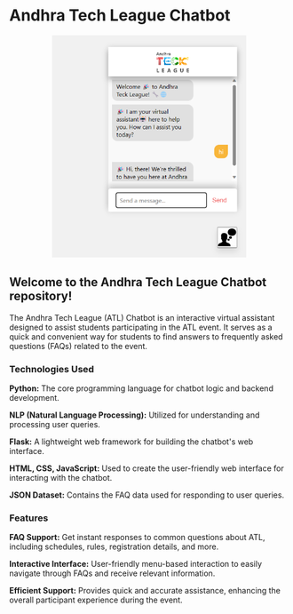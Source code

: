 # Andhra Tech League Chatbot

<p align="center">
  <img src="ATL%20view.png" alt="Chatbot View" width="350" height="400">
</p>

## Welcome to the Andhra Tech League Chatbot repository!

The Andhra Tech League (ATL) Chatbot is an interactive virtual assistant designed to assist students participating in the ATL event. It serves as a quick and convenient way for students to find answers to frequently asked questions (FAQs) related to the event.

### Technologies Used

 **Python:** The core programming language for chatbot logic and backend development.

 **NLP (Natural Language Processing):** Utilized for understanding and processing user queries.

 **Flask:** A lightweight web framework for building the chatbot's web interface.

 **HTML, CSS, JavaScript:** Used to create the user-friendly web interface for interacting with the chatbot.

 **JSON Dataset:** Contains the FAQ data used for responding to user queries.

### Features

 **FAQ Support:** Get instant responses to common questions about ATL, including schedules, rules, registration details, and more.

 **Interactive Interface:** User-friendly menu-based interaction to easily navigate through FAQs and receive relevant information.

 **Efficient Support:** Provides quick and accurate assistance, enhancing the overall participant experience during the event.




